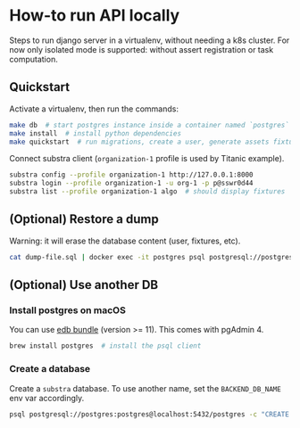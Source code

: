 # How-to run API locally

Steps to run django server in a virtualenv, without needing a k8s cluster.
For now only isolated mode is supported: without assert registration or task computation.

## Quickstart

Activate a virtualenv, then run the commands:

```sh
make db  # start postgres instance inside a container named `postgres`
make install  # install python dependencies
make quickstart  # run migrations, create a user, generate assets fixtures, start the server
```

Connect substra client (`organization-1` profile is used by Titanic example).

```sh
substra config --profile organization-1 http://127.0.0.1:8000
substra login --profile organization-1 -u org-1 -p p@sswr0d44
substra list --profile organization-1 algo  # should display fixtures
```

## (Optional) Restore a dump

Warning: it will erase the database content (user, fixtures, etc).

```sh
cat dump-file.sql | docker exec -it postgres psql postgresql://postgres:postgres@localhost:5432/substra
```

## (Optional) Use another DB

### Install postgres on macOS

You can use [edb bundle](https://www.enterprisedb.com/downloads/postgres-postgresql-downloads) (version >= 11). This comes with pgAdmin 4.

```sh
brew install postgres  # install the psql client
```

### Create a database

Create a `substra` database. To use another name, set the `BACKEND_DB_NAME` env var accordingly.

```sh
psql postgresql://postgres:postgres@localhost:5432/postgres -c "CREATE DATABASE substra;"
```
